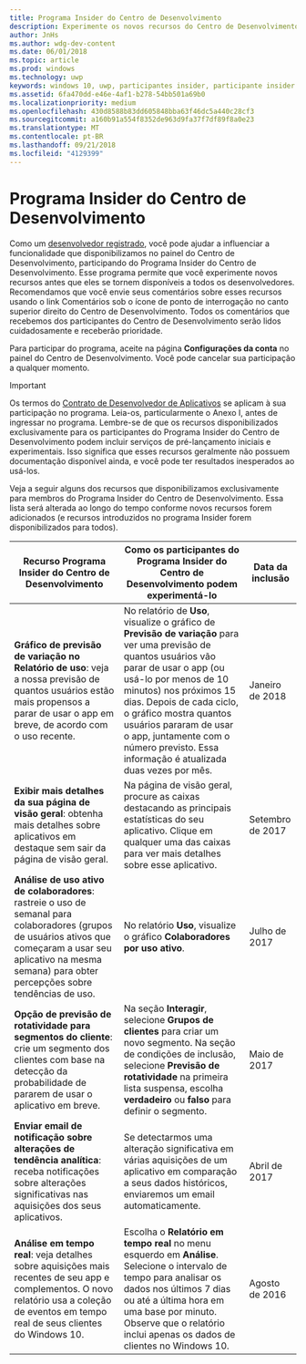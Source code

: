```yaml
---
title: Programa Insider do Centro de Desenvolvimento
description: Experimente os novos recursos do Centro de Desenvolvimento antes que eles se tornem disponíveis para todos os desenvolvedores e conte-nos a sua opinião.
author: JnHs
ms.author: wdg-dev-content
ms.date: 06/01/2018
ms.topic: article
ms.prod: windows
ms.technology: uwp
keywords: windows 10, uwp, participantes insider, participante insider do centro de desenvolvimento, recursos de visualização
ms.assetid: 6fa470dd-e46e-4af1-b278-54bb501a69b0
ms.localizationpriority: medium
ms.openlocfilehash: 430d8588b83dd605848bba63f46dc5a440c28cf3
ms.sourcegitcommit: a160b91a554f8352de963d9fa37f7df89f8a0e23
ms.translationtype: MT
ms.contentlocale: pt-BR
ms.lasthandoff: 09/21/2018
ms.locfileid: "4129399"
---
```

# <a name="dev-center-insider-program"></a>Programa Insider do Centro de Desenvolvimento

Como um [desenvolvedor registrado](http://go.microsoft.com/fwlink/?LinkID=615100), você pode ajudar a influenciar a funcionalidade que disponibilizamos no painel do Centro de Desenvolvimento, participando do Programa Insider do Centro de Desenvolvimento. Esse programa permite que você experimente novos recursos antes que eles se tornem disponíveis a todos os desenvolvedores. Recomendamos que você envie seus comentários sobre esses recursos usando o link Comentários sob o ícone de ponto de interrogação no canto superior direito do Centro de Desenvolvimento. Todos os comentários que recebemos dos participantes do Centro de Desenvolvimento serão lidos cuidadosamente e receberão prioridade.

Para participar do programa, aceite na página **Configurações da conta** no painel do Centro de Desenvolvimento. Você pode cancelar sua participação a qualquer momento.

> [!IMPORTANT]
> Os termos do [Contrato de Desenvolvedor de Aplicativos](https://docs.microsoft.com/legal/windows/agreements/app-developer-agreement) se aplicam à sua participação no programa. Leia-os, particularmente o Anexo I, antes de ingressar no programa. 
Lembre-se de que os recursos disponibilizados exclusivamente para os participantes do Programa Insider do Centro de Desenvolvimento podem incluir serviços de pré-lançamento iniciais e experimentais. Isso significa que esses recursos geralmente não possuem documentação disponível ainda, e você pode ter resultados inesperados ao usá-los.

Veja a seguir alguns dos recursos que disponibilizamos exclusivamente para membros do Programa Insider do Centro de Desenvolvimento. Essa lista será alterada ao longo do tempo conforme novos recursos forem adicionados (e recursos introduzidos no programa Insider forem disponibilizados para todos).

| Recurso Programa Insider do Centro de Desenvolvimento   | Como os participantes do Programa Insider do Centro de Desenvolvimento podem experimentá-lo | Data da inclusão |
|--------------------------------------|------------------------------------|------------|
|**Gráfico de previsão de variação no Relatório de uso**: veja a nossa previsão de quantos usuários estão mais propensos a parar de usar o app em breve, de acordo com o uso recente. | No relatório de **Uso**, visualize o gráfico de **Previsão de variação** para ver uma previsão de quantos usuários vão parar de usar o app (ou usá-lo por menos de 10 minutos) nos próximos 15 dias. Depois de cada ciclo, o gráfico mostra quantos usuários pararam de usar o app, juntamente com o número previsto. Essa informação é atualizada duas vezes por mês.  | Janeiro de 2018 |
|**Exibir mais detalhes da sua página de visão geral**: obtenha mais detalhes sobre aplicativos em destaque sem sair da página de visão geral. | Na página de visão geral, procure as caixas destacando as principais estatísticas do seu aplicativo. Clique em qualquer uma das caixas para ver mais detalhes sobre esse aplicativo. | Setembro de 2017 |
|**Análise de uso ativo de colaboradores**: rastreie o uso de semanal para colaboradores (grupos de usuários ativos que começaram a usar seu aplicativo na mesma semana) para obter percepções sobre tendências de uso.  | No relatório **Uso**, visualize o gráfico **Colaboradores por uso ativo**.  |Julho de 2017|
|**Opção de previsão de rotatividade para segmentos do cliente**: crie um segmento dos clientes com base na detecção da probabilidade de pararem de usar o aplicativo em breve.  | Na seção **Interagir**, selecione **Grupos de clientes** para criar um novo segmento. Na seção de condições de inclusão, selecione **Previsão de rotatividade** na primeira lista suspensa, escolha **verdadeiro** ou **falso** para definir o segmento. |Maio de 2017|
|**Enviar email de notificação sobre alterações de tendência analítica**: receba notificações sobre alterações significativas nas aquisições dos seus aplicativos. | Se detectarmos uma alteração significativa em várias aquisições de um aplicativo em comparação a seus dados históricos, enviaremos um email automaticamente. |Abril de 2017|
|**Análise em tempo real**: veja detalhes sobre aquisições mais recentes de seu app e complementos. O novo relatório usa a coleção de eventos em tempo real de seus clientes do Windows 10. | Escolha o **Relatório em tempo real** no menu esquerdo em **Análise**. Selecione o intervalo de tempo para analisar os dados nos últimos 7 dias ou até a última hora em uma base por minuto. Observe que o relatório inclui apenas os dados de clientes no Windows 10.  |Agosto de 2016|
